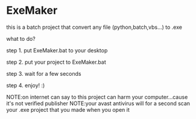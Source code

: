 # ExeMaker

this is a batch project that convert any file (python,batch,vbs...) to .exe

what to do?

step 1. put ExeMaker.bat to your desktop

step 2. put your project to ExeMaker.bat

step 3. wait for a few seconds

step 4. enjoy! :)


NOTE:on internet can say to this project can harm your computer...cause it's not verified publisher
NOTE:your avast antivirus will for a second scan your .exe project that you made when you open it

